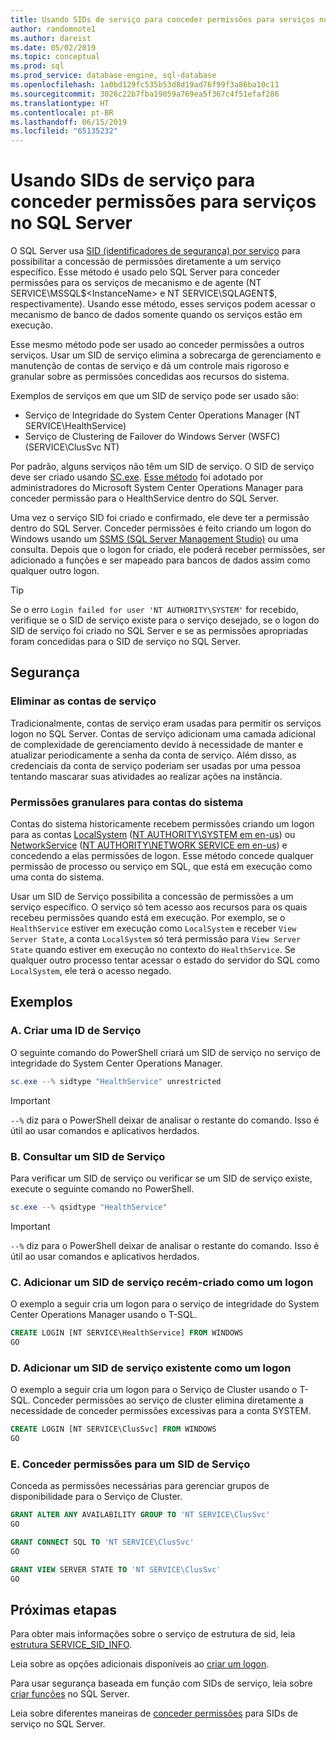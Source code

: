 ```yaml
---
title: Usando SIDs de serviço para conceder permissões para serviços no SQL Server | Microsoft Docs
author: randomnote1
ms.author: dareist
ms.date: 05/02/2019
ms.topic: conceptual
ms.prod: sql
ms.prod_service: database-engine, sql-database
ms.openlocfilehash: 1a0bd129fc535b53d8d19ad76f99f3a86ba10c11
ms.sourcegitcommit: 3026c22b7fba19059a769ea5f367c4f51efaf286
ms.translationtype: HT
ms.contentlocale: pt-BR
ms.lasthandoff: 06/15/2019
ms.locfileid: "65135232"
---
```

# <a name="using-service-sids-to-grant-permissions-to-services-in-sql-server"></a>Usando SIDs de serviço para conceder permissões para serviços no SQL Server

O SQL Server usa [SID (identificadores de segurança) por serviço](https://support.microsoft.com/help/2620201/sql-server-uses-a-service-sid-to-provide-service-isolation) para possibilitar a concessão de permissões diretamente a um serviço específico. Esse método é usado pelo SQL Server para conceder permissões para os serviços de mecanismo e de agente (NT SERVICE\MSSQL$<InstanceName> e NT SERVICE\SQLAGENT$<InstanceName>, respectivamente). Usando esse método, esses serviços podem acessar o mecanismo de banco de dados somente quando os serviços estão em execução.

Esse mesmo método pode ser usado ao conceder permissões a outros serviços. Usar um SID de serviço elimina a sobrecarga de gerenciamento e manutenção de contas de serviço e dá um controle mais rigoroso e granular sobre as permissões concedidas aos recursos do sistema.

Exemplos de serviços em que um SID de serviço pode ser usado são:

- Serviço de Integridade do System Center Operations Manager (NT SERVICE\HealthService)
- Serviço de Clustering de Failover do Windows Server (WSFC) (SERVICE\ClusSvc NT)

Por padrão, alguns serviços não têm um SID de serviço. O SID de serviço deve ser criado usando [SC.exe](https://docs.microsoft.com/windows/desktop/services/configuring-a-service-using-sc). [Esse método](https://kevinholman.com/2016/08/25/sql-mp-run-as-accounts-no-longer-required/) foi adotado por administradores do Microsoft System Center Operations Manager para conceder permissão para o HealthService dentro do SQL Server.

Uma vez o serviço SID foi criado e confirmado, ele deve ter a permissão dentro do SQL Server. Conceder permissões é feito criando um logon do Windows usando um [SSMS (SQL Server Management Studio)](https://docs.microsoft.com/sql/ssms/download-sql-server-management-studio-ssms) ou uma consulta. Depois que o logon for criado, ele poderá receber permissões, ser adicionado a funções e ser mapeado para bancos de dados assim como qualquer outro logon.

> [!TIP]
> Se o erro `Login failed for user 'NT AUTHORITY\SYSTEM'` for recebido, verifique se o SID de serviço existe para o serviço desejado, se o logon do SID de serviço foi criado no SQL Server e se as permissões apropriadas foram concedidas para o SID de serviço no SQL Server.

## <a name="security"></a>Segurança

### <a name="eliminate-service-accounts"></a>Eliminar as contas de serviço

Tradicionalmente, contas de serviço eram usadas para permitir os serviços logon no SQL Server. Contas de serviço adicionam uma camada adicional de complexidade de gerenciamento devido à necessidade de manter e atualizar periodicamente a senha da conta de serviço. Além disso, as credenciais da conta de serviço poderiam ser usadas por uma pessoa tentando mascarar suas atividades ao realizar ações na instância.

### <a name="granular-permissions-to-system-accounts"></a>Permissões granulares para contas do sistema

Contas do sistema historicamente recebem permissões criando um logon para as contas [LocalSystem](https://msdn.microsoft.com/library/windows/desktop/ms684190) ([NT AUTHORITY\SYSTEM em en-us](https://docs.microsoft.com/sql/database-engine/configure-windows/configure-windows-service-accounts-and-permissions#Localized_service_names)) ou [NetworkService](https://docs.microsoft.com/windows/desktop/Services/networkservice-account) ([NT AUTHORITY\NETWORK SERVICE em en-us](https://docs.microsoft.com/sql/database-engine/configure-windows/configure-windows-service-accounts-and-permissions?#Localized_service_names)) e concedendo a elas permissões de logon. Esse método concede qualquer permissão de processo ou serviço em SQL, que está em execução como uma conta do sistema.

Usar um SID de Serviço possibilita a concessão de permissões a um serviço específico. O serviço só tem acesso aos recursos para os quais recebeu permissões quando está em execução. Por exemplo, se o `HealthService` estiver em execução como `LocalSystem` e receber `View Server State`, a conta `LocalSystem` só terá permissão para `View Server State` quando estiver em execução no contexto do `HealthService`. Se qualquer outro processo tentar acessar o estado do servidor do SQL como `LocalSystem`, ele terá o acesso negado.

## <a name="examples"></a>Exemplos

### <a name="a-create-a-service-sid"></a>A. Criar uma ID de Serviço

O seguinte comando do PowerShell criará um SID de serviço no serviço de integridade do System Center Operations Manager.

```PowerShell
sc.exe --% sidtype "HealthService" unrestricted
```

> [!IMPORTANT]
> `--%` diz para o PowerShell deixar de analisar o restante do comando. Isso é útil ao usar comandos e aplicativos herdados.

### <a name="b-query-a-service-sid"></a>B. Consultar um SID de Serviço

Para verificar um SID de serviço ou verificar se um SID de serviço existe, execute o seguinte comando no PowerShell.

```PowerShell
sc.exe --% qsidtype "HealthService"
```

> [!IMPORTANT]
> `--%` diz para o PowerShell deixar de analisar o restante do comando. Isso é útil ao usar comandos e aplicativos herdados.

### <a name="c-add-a-newly-created-service-sid-as-a-login"></a>C. Adicionar um SID de serviço recém-criado como um logon

O exemplo a seguir cria um logon para o serviço de integridade do System Center Operations Manager usando o T-SQL.

```SQL
CREATE LOGIN [NT SERVICE\HealthService] FROM WINDOWS
GO
```

### <a name="d-add-an-existing-service-sid-as-a-login"></a>D. Adicionar um SID de serviço existente como um logon

O exemplo a seguir cria um logon para o Serviço de Cluster usando o T-SQL. Conceder permissões ao serviço de cluster elimina diretamente a necessidade de conceder permissões excessivas para a conta SYSTEM.

```SQL
CREATE LOGIN [NT SERVICE\ClusSvc] FROM WINDOWS
GO
```

### <a name="e-grant-permissions-to-a-service-sid"></a>E. Conceder permissões para um SID de Serviço

Conceda as permissões necessárias para gerenciar grupos de disponibilidade para o Serviço de Cluster.

```SQL
GRANT ALTER ANY AVAILABILITY GROUP TO 'NT SERVICE\ClusSvc'
GO

GRANT CONNECT SQL TO 'NT SERVICE\ClusSvc'
GO

GRANT VIEW SERVER STATE TO 'NT SERVICE\ClusSvc'
GO
```

## <a name="next-steps"></a>Próximas etapas

Para obter mais informações sobre o serviço de estrutura de sid, leia [estrutura SERVICE_SID_INFO](https://docs.microsoft.com/windows/desktop/api/winsvc/ns-winsvc-_service_sid_info).

Leia sobre as opções adicionais disponíveis ao [criar um logon](https://docs.microsoft.com/sql/t-sql/statements/create-login-transact-sql).

Para usar segurança baseada em função com SIDs de serviço, leia sobre [criar funções](https://docs.microsoft.com/sql/t-sql/statements/create-role-transact-sql) no SQL Server.

Leia sobre diferentes maneiras de [conceder permissões](https://docs.microsoft.com/sql/t-sql/statements/grant-transact-sql) para SIDs de serviço no SQL Server.

